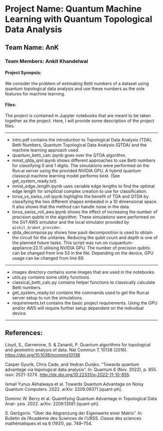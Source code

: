 # Project Name: Quantum Machine Learning with Quantum Topological Data Analysis

## Team Name: AnK
### Team Members: Ankit Khandelwal

#### Project Synopsis:
We consider the problem of estimating Betti numbers of a dataset using quantum topological data analysis and use these numbers as the sole features for machine learning.

#### Files:
The project is contained in Jupyter notebooks that are meant to be taken together as the project.
Here, I will provide some description of the project files.
***
* intro.pdf contains the introduction to Topological Data Analysis (TDA), Betti Numbers, Quantum Topological Data Analysis (QTDA) and the machine learning approach used.
* quantum_betti_calc.ipynb goes over the QTDA algorithm.
* mnist_qtda_qml.ipynb shows different approaches to use Betti numbers for classifying 0 and 1 digits. The simulations were performed on the Run:ai server using the provided NVIDIA GPU. A hybrid quantum classical machine learning model performs best. (See get_system_ready.txt).
* mnist_edge_length.ipynb uses variable edge lengths to find the optimal edge length for simplicial complex creation to use for classification.
* torus_vs_swiss_roll.ipynb highlights the benefit of TDA and QTDA by classifying the two different shapes embeded in a 10 dimensional space. It also shows that the method can handle noise in the data.
* torus_swiss_roll_aws.ipynb shows the effect of increasing the number of precision qubits in the algorithm. These simulations were performed on the SV1 AWS simulator and the local simulator provided by `qiskit_braket_provider`.
* qtda_decompose.py shows how pauli decomposition is used to obtain the circuit for the unitaries. Reducing the qubit count and depth is one of the planned future tasks. This script was run on cuquantum-appliance:22.11 utilising NVIDIA GPU. The number of precision qubits can be changed from line 53 in the file. Depending on the device, GPU usage can be changed from line 69.

***
* images directory contains some images that are used in the notebooks.
* utils.py contains some utility functions.
* classical_betti_calc.py contains helper functions to classically calculate Betti numbers.
* get_system_ready.txt contains the commands used to get the Run:ai server setup to run the simulations.
* requirements.txt contains the basic project requirements. Using the GPU and/or AWS will require further setup dependent on the individual device.
***

## References:
Lloyd, S., Garnerone, S. & Zanardi, P. Quantum algorithms for topological and geometric analysis of data. Nat Commun 7, 10138 (2016). https://doi.org/10.1038/ncomms10138

Casper Gyurik, Chris Cade, and Vedran Dunjko. “Towards quantum advantage via
topological data analysis”. In: Quantum 6 (Nov. 2022), p. 855. issn: 2521-327X.  http://dx.doi.org/10.22331/q-2022-11-10-855.

Ismail Yunus Akhalwaya et al. Towards Quantum Advantage on Noisy Quantum
Computers. 2022. arXiv: 2209.09371 [quant-ph].

Dominic W. Berry et al. Quantifying Quantum Advantage in Topological Data Anal-
ysis. 2022. arXiv: 2209.13581 [quant-ph].

S. Geršgorin. “Über die Abgrenzung der Eigenwerte einer Matrix”. In: Bulletin
de l’Académie des Sciences de l’URSS. Classe des sciences mathématiques et na
6 (1931), pp. 749–754.

